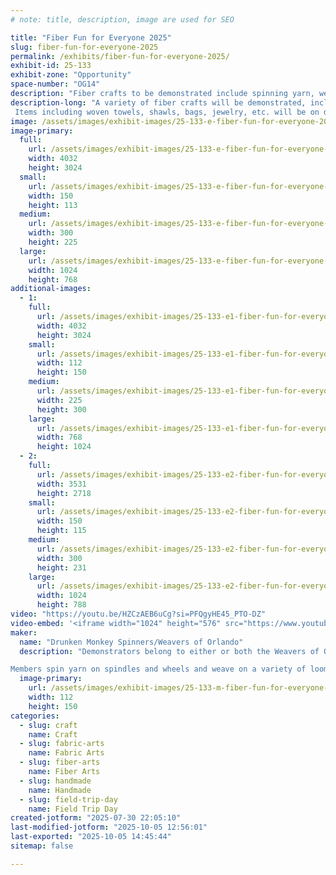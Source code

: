 ```yaml
---
# note: title, description, image are used for SEO

title: "Fiber Fun for Everyone 2025"
slug: fiber-fun-for-everyone-2025
permalink: /exhibits/fiber-fun-for-everyone-2025/
exhibit-id: 25-133
exhibit-zone: "Opportunity"
space-number: "OG14"
description: "Fiber crafts to be demonstrated include spinning yarn, weaving, kumihimo and more."
description-long: "A variety of fiber crafts will be demonstrated, including spinning yarn on spindles and wheels, weaving on a variety of looms, kumihimo, knitting, crochet, and more. 
 Items including woven towels, shawls, bags, jewelry, etc. will be on display to show what can be made.  We will have a free kumihimo-style make-and-take activity."
image: /assets/images/exhibit-images/25-133-e-fiber-fun-for-everyone-2025-sound-quilt-front-300x225.jpeg
image-primary: 
  full:
    url: /assets/images/exhibit-images/25-133-e-fiber-fun-for-everyone-2025-sound-quilt-front-full.jpeg
    width: 4032
    height: 3024
  small:
    url: /assets/images/exhibit-images/25-133-e-fiber-fun-for-everyone-2025-sound-quilt-front-150x113.jpeg
    width: 150
    height: 113
  medium:
    url: /assets/images/exhibit-images/25-133-e-fiber-fun-for-everyone-2025-sound-quilt-front-300x225.jpeg
    width: 300
    height: 225
  large:
    url: /assets/images/exhibit-images/25-133-e-fiber-fun-for-everyone-2025-sound-quilt-front-1024x768.jpeg
    width: 1024
    height: 768
additional-images: 
  - 1:
    full:
      url: /assets/images/exhibit-images/25-133-e1-fiber-fun-for-everyone-2025-kumihimo-with-braid-started-full.jpeg
      width: 4032
      height: 3024
    small:
      url: /assets/images/exhibit-images/25-133-e1-fiber-fun-for-everyone-2025-kumihimo-with-braid-started-112x150.jpeg
      width: 112
      height: 150
    medium:
      url: /assets/images/exhibit-images/25-133-e1-fiber-fun-for-everyone-2025-kumihimo-with-braid-started-225x300.jpeg
      width: 225
      height: 300
    large:
      url: /assets/images/exhibit-images/25-133-e1-fiber-fun-for-everyone-2025-kumihimo-with-braid-started-768x1024.jpeg
      width: 768
      height: 1024
  - 2:
    full:
      url: /assets/images/exhibit-images/25-133-e2-fiber-fun-for-everyone-2025-stinky-models-rh-woven-scarf-cropped-6229-full.jpg
      width: 3531
      height: 2718
    small:
      url: /assets/images/exhibit-images/25-133-e2-fiber-fun-for-everyone-2025-stinky-models-rh-woven-scarf-cropped-6229-150x115.jpg
      width: 150
      height: 115
    medium:
      url: /assets/images/exhibit-images/25-133-e2-fiber-fun-for-everyone-2025-stinky-models-rh-woven-scarf-cropped-6229-300x231.jpg
      width: 300
      height: 231
    large:
      url: /assets/images/exhibit-images/25-133-e2-fiber-fun-for-everyone-2025-stinky-models-rh-woven-scarf-cropped-6229-1024x788.jpg
      width: 1024
      height: 788
video: "https://youtu.be/HZCzAEB6uCg?si=PFQgyHE45_PTO-DZ"
video-embed: '<iframe width="1024" height="576" src="https://www.youtube.com/embed/HZCzAEB6uCg?feature=oembed" frameborder="0" allow="accelerometer; autoplay; clipboard-write; encrypted-media; gyroscope; picture-in-picture; web-share" referrerpolicy="strict-origin-when-cross-origin" allowfullscreen title="Sparky cpx demo"></iframe>'
maker: 
  name: "Drunken Monkey Spinners/Weavers of Orlando"
  description: "Demonstrators belong to either or both the Weavers of Orlando or the Drunken Monkey Spinning group.  WoO celebrated its 75th anniversary several years ago, and has regular meetings, classes for a variety of fiber crafts, and demonstrates at several events a year.  The Drunken Monkey Spinners meet monthly.

Members spin yarn on spindles and wheels and weave on a variety of looms.  They produce many items such as woven towels, shawls, bags, socks, etc.  They do other fiber arts such as knit, crochet, kumihimo, macrame, beading, basketry, etc."
  image-primary:
    url: /assets/images/exhibit-images/25-133-m-fiber-fun-for-everyone-2025-dolls-weave-and-do-kumihimo-112x150.jpeg
    width: 112
    height: 150
categories: 
  - slug: craft
    name: Craft
  - slug: fabric-arts
    name: Fabric Arts
  - slug: fiber-arts
    name: Fiber Arts
  - slug: handmade
    name: Handmade
  - slug: field-trip-day
    name: Field Trip Day
created-jotform: "2025-07-30 22:05:10"
last-modified-jotform: "2025-10-05 12:56:01"
last-exported: "2025-10-05 14:45:44"
sitemap: false

---
```

